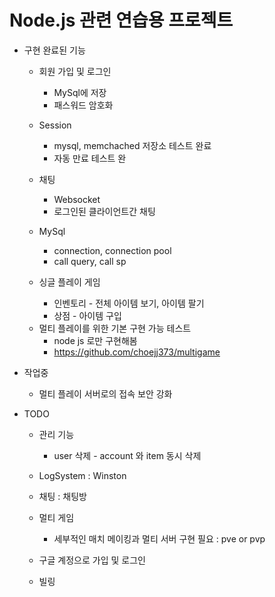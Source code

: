# Node.js 관련 연습용 프로젝트

+ 구현 완료된 기능
    + 회원 가입 및 로그인 
        + MySql에 저장 
        + 패스워드 암호화

    + Session
        + mysql, memchached 저장소 테스트 완료
        + 자동 만료 테스트 완
        
    + 채팅 
        + Websocket
        + 로그인된 클라이언트간 채팅

    + MySql
        + connection, connection pool 
        + call query, call sp

    + 싱글 플레이 게임
        + 인벤토리 - 전체 아이템 보기, 아이템 팔기
        + 상점 - 아이템 구입

    * 멀티 플레이를 위한 기본 구현 가능 테스트
        + node js 로만 구현해봄
        + https://github.com/choejj373/multigame


+ 작업중
    + 멀티 플레이 서버로의 접속 보안 강화

+ TODO
    + 관리 기능
        + user 삭제 - account 와 item 동시 삭제 

    + LogSystem : Winston

    + 채팅 : 채팅방

    + 멀티 게임 
        + 세부적인 매치 메이킹과 멀티 서버 구현 필요 : pve or pvp

    + 구글 계정으로 가입 및 로그인

    + 빌링
